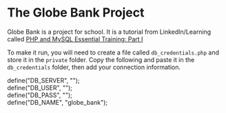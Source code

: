 # The Globe Bank Project

Globe Bank is a project for school. It is a tutorial from LinkedIn/Learning called [PHP and MySQL Essential Training: Part I ](https://www.linkedin.com/learning/php-with-mysql-essential-training-1-the-basics/welcome?u=57691225)

To make it run, you will need to create a file called `db_credentials.php` and store it in the `private` folder. Copy the following and paste it in the `db_credentials` folder, then add your connection information.

define("DB_SERVER", "");\
define("DB_USER", "");\
define("DB_PASS", "");\
define("DB_NAME", "globe_bank");
